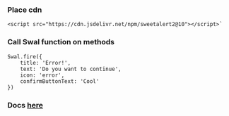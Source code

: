 ###  Place cdn
```
<script src="https://cdn.jsdelivr.net/npm/sweetalert2@10"></script>`
```

### Call Swal function on methods
```
Swal.fire({
    title: 'Error!',
    text: 'Do you want to continue',
    icon: 'error',
    confirmButtonText: 'Cool'
})
```

### Docs [here](https://sweetalert2.github.io/v9.html#usage)
